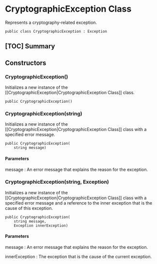 # CryptographicException Class

Represents a cryptography-related exception.

    public class CryptographicException : Exception


## [TOC] Summary


## Constructors


### CryptographicException()

Initializes a new instance of the
[[CryptographicException|CryptographicException Class]] class.

    public CryptographicException()


### CryptographicException(string)

Initializes a new instance of the
[[CryptographicException|CryptographicException Class]] class with a specified
error message.

    public CryptographicException(
        string message)

#### Parameters

message
: An error message that explains the reason for the exception.


### CryptographicException(string, Exception)

Initializes a new instance of the
[[CryptographicException|CryptographicException Class]] class with a specified
error message and a reference to the inner exception that is the cause of this
exception.

    public CryptographicException(
        string message,
        Exception innerException)

#### Parameters

message
: An error message that explains the reason for the exception.

innerException
: The exception that is the cause of the current exception.
